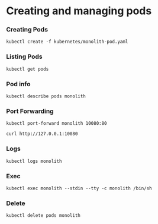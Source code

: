 # Creating and managing pods

### Creating Pods

```
kubectl create -f kubernetes/monolith-pod.yaml
```

### Listing Pods

```
kubectl get pods
```

### Pod info

```
kubectl describe pods monolith
```

### Port Forwarding

```
kubectl port-forward monolith 10080:80
```

```
curl http://127.0.0.1:10080
```

### Logs

```
kubectl logs monolith
```

### Exec

```
kubectl exec monolith --stdin --tty -c monolith /bin/sh
```

### Delete

```
kubectl delete pods monolith
```
